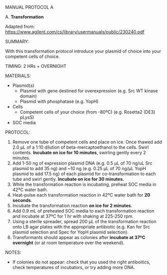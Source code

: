 MANUAL PROTOCOL A

A. **Transformation**			

Adapted from:
https://www.agilent.com/cs/library/usermanuals/public/230240.pdf

SUMMARY:

With this transformation protocol introduce your plasmid of choice into your competent cells of choice.

TIMING: 2 HRs + OVERNIGHT

MATERIALS:

- Plasmid(s)
  - Plasmid with gene destined for overexpression (e.g. Src WT kinase domain)
  - Plasmid with phosphatase (e.g. YopH)
- Cells
  - Competent cells of your choice (from -80ºC) (e.g. Rosetta2 (DE3) pLysS)
- SOC media

PROTOCOL:

1.	Remove one tube of competent cells and place on ice. Once thawed add 2.0 µL of a 1:10 dilution of beta-mercaptoethanol to the cells. Swirl contents. **Incubate on ice for 10 minutes**, swirling gently every 2 minutes.
2.	Add 1-50 ng of expression plasmid DNA (e.g. 0.5 µL of 70 ng/uL Src plasmid to add 35 ng) and ~10 ng (e.g. 0.25 µL of 70 ng/µL YopH plasmid to add 17.5 ng) of each plasmid for co-transformation to each tube and swirl gently. **Incubate on ice for 30 minutes.**
3.	While the transformation reaction is incubating, preheat SOC media in 42ºC water bath.
4.	Heat-pulse each transformation reaction in 42ºC water bath for **20 seconds**.
5.	Incubate the transformation reaction **on ice for 2 minutes**.
6.	Add 0.9 mL of preheated SOC media to each transformation reaction and incubate at 37ºC for 1 hr with shaking at 225-250 rpm.
7.	Using a sterile spreader, spread  200 µL of the transformation reaction onto LB agar plates with the appropriate antibiotic (e.g. Kan for Src plasmid selection and Spec for YopH plasmid selection).
8.	Transformants should appear as colonies after **incubate at 37ºC overnight** (or at room temperature over the weekend). 


NOTES:

-	If colonies do not appear: check that you used the right antiboitics, check temperatures of incubators, or try adding more DNA.

